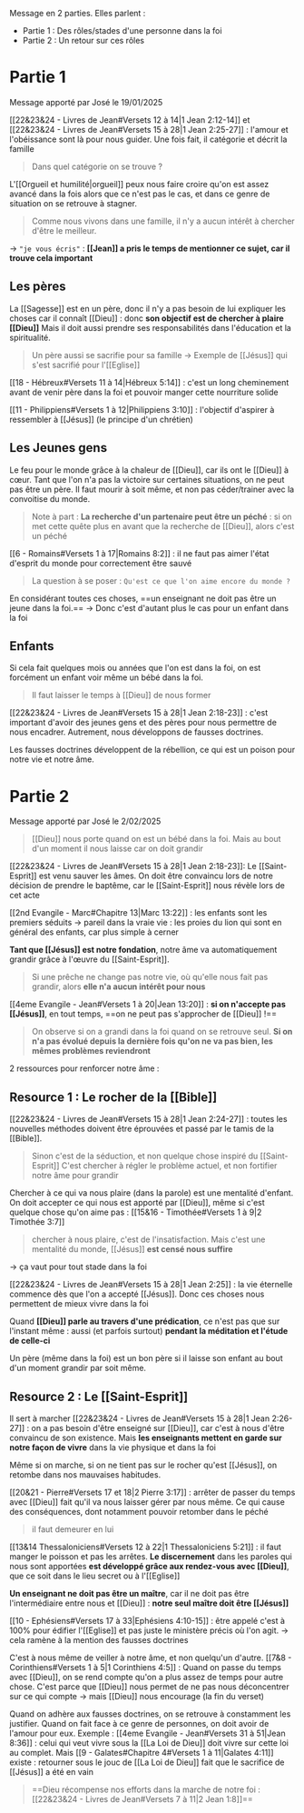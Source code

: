 Message en 2 parties. Elles parlent :
- Partie 1 : Des rôles/stades d'une personne dans la foi
- Partie 2 : Un retour sur ces rôles
# Partie 1
Message apporté par José le 19/01/2025

[[22&23&24 - Livres de Jean#Versets 12 à 14|1 Jean 2:12-14]] et [[22&23&24 - Livres de Jean#Versets 15 à 28|1 Jean 2:25-27]] : l'amour et l'obéissance sont là pour nous guider. Une fois fait, il catégorie et décrit la famille
> Dans quel catégorie on se trouve ?

L'[[Orgueil et humilité|orgueil]] peux nous faire croire qu'on est assez avancé dans la fois alors que ce n'est pas le cas, et dans ce genre de situation on se retrouve à stagner.

> Comme nous vivons dans une famille, il n'y a aucun intérêt à chercher d'être le meilleur.

-> `"je vous écris"` : **[[Jean]] a pris le temps de mentionner ce sujet, car il trouve cela important**
## Les pères
La [[Sagesse]] est en un père, donc il n'y a pas besoin de lui expliquer les choses car il connaît [[Dieu]] : donc **son objectif est de chercher à plaire [[Dieu]]**
Mais il doit aussi prendre ses responsabilités dans l'éducation et la spiritualité.
> Un père aussi se sacrifie pour sa famille
> -> Exemple de [[Jésus]] qui s'est sacrifié pour l'[[Eglise]]

[[18 - Hébreux#Versets 11 à 14|Hébreux 5:14]] : c'est un long cheminement avant de venir père dans la foi et pouvoir manger cette nourriture solide

[[11 - Philippiens#Versets 1 à 12|Philippiens 3:10]] : l'objectif d'aspirer à ressembler à [[Jésus]] (le principe d'un chrétien) 
## Les Jeunes gens
Le feu pour le monde grâce à la chaleur de [[Dieu]], car ils ont le [[Dieu]] à cœur.
Tant que l'on n'a pas la victoire sur certaines situations, on ne peut pas être un père. Il faut mourir à soit même, et non pas céder/trainer avec la convoitise du monde.
>Note à part : **La recherche d'un partenaire peut être un péché** : si on met cette quête plus en avant que la recherche de [[Dieu]], alors c'est un péché

[[6 - Romains#Versets 1 à 17|Romains 8:2]] : il ne faut pas aimer l'état d'esprit du monde pour correctement être sauvé
>La question à se poser : `Qu'est ce que l'on aime encore du monde ?`

En considérant toutes ces choses, ==un enseignant ne doit pas être un jeune dans la foi.==
-> Donc c'est d'autant plus le cas pour un enfant dans la foi
## Enfants
Si cela fait quelques mois ou années que l'on est dans la foi, on est forcément un enfant voir même un bébé dans la foi.
> Il faut laisser le temps à [[Dieu]] de nous former

[[22&23&24 - Livres de Jean#Versets 15 à 28|1 Jean 2:18-23]] : c'est important d'avoir des jeunes gens et des pères pour nous permettre de nous encadrer. Autrement, nous développons de fausses doctrines.

Les fausses doctrines développent de la rébellion, ce qui est un poison pour notre vie et notre âme.
# Partie 2
Message apporté par José le 2/02/2025

> [[Dieu]] nous porte quand on est un bébé dans la foi. Mais au bout d'un moment il nous laisse car on doit grandir

[[22&23&24 - Livres de Jean#Versets 15 à 28|1 Jean 2:18-23]]: Le [[Saint-Esprit]] est venu sauver les âmes.
On doit être convaincu lors de notre décision de prendre le baptême, car le [[Saint-Esprit]] nous révèle lors de cet acte

[[2nd Evangile - Marc#Chapitre 13|Marc 13:22]] : les enfants sont les premiers séduits
-> pareil dans la vraie vie : les proies du lion qui sont en général des enfants, car plus simple à cerner

**Tant que [[Jésus]] est notre fondation**, notre âme va automatiquement grandir grâce à l'œuvre du [[Saint-Esprit]].
> Si une prêche ne change pas notre vie, où qu'elle nous fait pas grandir, alors **elle n'a aucun intérêt pour nous**

[[4eme Evangile - Jean#Versets 1 à 20|Jean 13:20]] : **si on n'accepte pas [[Jésus]]**, en tout temps, ==on ne peut pas s'approcher de [[Dieu]] !==
> On observe si on a grandi dans la foi quand on se retrouve seul. 
> **Si on n'a pas évolué depuis la dernière fois qu'on ne va pas bien, les mêmes problèmes reviendront**

2 ressources pour renforcer notre âme :
## Resource 1 : Le rocher de la [[Bible]]
[[22&23&24 - Livres de Jean#Versets 15 à 28|1 Jean 2:24-27]] : toutes les nouvelles méthodes doivent être éprouvées et passé par le tamis de la [[Bible]].
> Sinon c'est de la séduction, et non quelque chose inspiré du [[Saint-Esprit]]
> C'est chercher à régler le problème actuel, et non fortifier notre âme pour grandir

Chercher à ce qui va nous plaire (dans la parole) est une mentalité d'enfant. On doit accepter ce qui nous est apporté par [[Dieu]], même si c'est quelque chose qu'on aime pas : [[15&16 - Timothée#Versets 1 à 9|2 Timothée 3:7]]
> chercher à nous plaire, c'est de l'insatisfaction. Mais c'est une mentalité du monde, [[Jésus]] **est censé nous suffire**

-> ça vaut pour tout stade dans la foi

[[22&23&24 - Livres de Jean#Versets 15 à 28|1 Jean 2:25]] : la vie éternelle commence dès que l'on a accepté [[Jésus]]. Donc ces choses nous permettent de mieux vivre dans la foi

Quand **[[Dieu]] parle au travers d'une prédication**, ce n'est pas que sur l'instant même : aussi (et parfois surtout) **pendant la méditation et l'étude de celle-ci**

Un père (même dans la foi) est un bon père si il laisse son enfant au bout d'un moment grandir par soit même.
## Resource 2 : Le [[Saint-Esprit]]
Il sert à marcher
[[22&23&24 - Livres de Jean#Versets 15 à 28|1 Jean 2:26-27]] : on a pas besoin d'être enseigné sur [[Dieu]], car c'est à nous d'être convaincu de son existence. Mais **les enseignants mettent en garde sur notre façon de vivre** dans la vie physique et dans la foi

Même si on marche, si on ne tient pas sur le rocher qu'est [[Jésus]], on retombe dans nos mauvaises habitudes.

[[20&21 - Pierre#Versets 17 et 18|2 Pierre 3:17]] : arrêter de passer du temps avec [[Dieu]] fait qu'il va nous laisser gérer par nous même. Ce qui cause des conséquences, dont notamment pouvoir retomber dans le péché
> il faut demeurer en lui

[[13&14 Thessaloniciens#Versets 12 à 22|1 Thessaloniciens 5:21]] : il faut manger le poisson et pas les arrêtes.
**Le discernement** dans les paroles qui nous sont apportées **est développé grâce aux rendez-vous avec [[Dieu]]**, que ce soit dans le lieu secret ou à l'[[Eglise]]

**Un enseignant ne doit pas être un maître**, car il ne doit pas être l'intermédiaire entre nous et [[Dieu]] : **notre seul maître doit être [[Jésus]]**

[[10 - Ephésiens#Versets 17 à 33|Ephésiens 4:10-15]] : être appelé c'est à 100% pour édifier l'[[Eglise]] et pas juste le ministère précis où l'on agit.
-> cela ramène à la mention des fausses doctrines

C'est à nous même de veiller à notre âme, et non quelqu'un d'autre.
[[7&8 - Corinthiens#Versets 1 à 5|1 Corinthiens 4:5]] : Quand on passe du temps avec [[Dieu]], on se rend compte qu'on a plus assez de temps pour autre chose. C'est parce que [[Dieu]] nous permet de ne pas nous déconcentrer sur ce qui compte
-> mais [[Dieu]] nous encourage (la fin du verset)

Quand on adhère aux fausses doctrines, on se retrouve à constamment les justifier. Quand on fait face à ce genre de personnes, on doit avoir de l'amour pour eux. Exemple :
[[4eme Evangile - Jean#Versets 31 à 51|Jean 8:36]] : celui qui veut vivre sous la [[La Loi de Dieu]] doit vivre sur cette loi au complet. Mais [[9 - Galates#Chapitre 4#Versets 1 à 11|Galates 4:11]] existe : retourner sous le jouc de [[La Loi de Dieu]] fait que le sacrifice de [[Jésus]] a été en vain

> ==Dieu récompense nos efforts dans la marche de notre foi : [[22&23&24 - Livres de Jean#Versets 7 à 11|2 Jean 1:8]]==